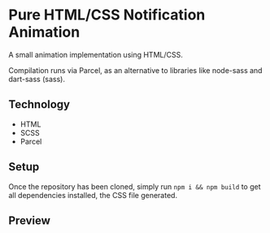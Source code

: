 # Pure HTML/CSS Notification Animation

A small animation implementation using HTML/CSS.

Compilation runs via Parcel, as an alternative to libraries like node-sass and dart-sass (sass).

## Technology

- HTML
- SCSS
- Parcel

## Setup

Once the repository has been cloned, simply run `npm i && npm build` to get all dependencies installed, the CSS file generated.

## Preview
